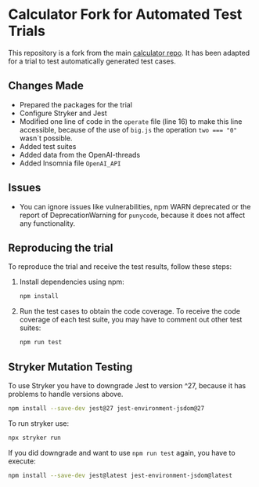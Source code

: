 # Calculator Fork for Automated Test Trials

This repository is a fork from the main [calculator repo](https://github.com/andrewagain/calculator). It has been adapted for a trial to test automatically generated test cases.

## Changes Made

- Prepared the packages for the trial
- Configure Stryker and Jest
- Modified one line of code in the `operate` file (line 16) to make this line accessible, because of the use of `big.js` the operation `two === "0"` wasn´t possible.
- Added test suites
- Added data from the OpenAI-threads
- Added Insomnia file `OpenAI_API`

## Issues

- You can ignore issues like vulnerabilities, npm WARN deprecated or the report of DeprecationWarning for `punycode`, because it does not affect any functionality.

## Reproducing the trial

To reproduce the trial and receive the test results, follow these steps:

1. Install dependencies using npm:

    ```bash
    npm install
    ```

2. Run the test cases to obtain the code coverage. To receive the code coverage of each test suite, you may have to comment out other test suites:

    ```bash
    npm run test
    ```

## Stryker Mutation Testing

To use Stryker you have to downgrade Jest to version ^27, because it has problems to handle versions above.

```bash
npm install --save-dev jest@27 jest-environment-jsdom@27
```

To run stryker use:

```bash
npx stryker run
```

If you did downgrade and want to use `npm run test` again, you have to execute:

```bash
npm install --save-dev jest@latest jest-environment-jsdom@latest
```
